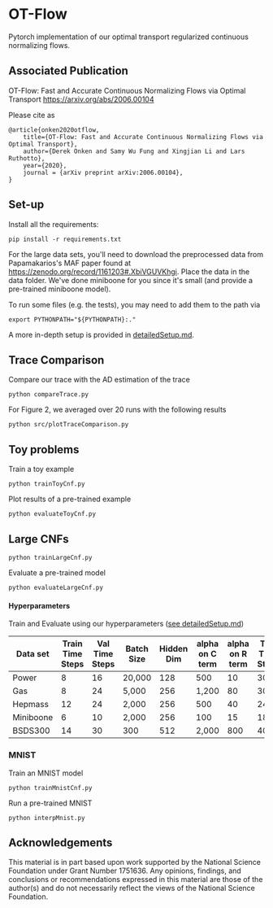 # OT-Flow
Pytorch implementation of our optimal transport regularized continuous normalizing flows.

## Associated Publication

OT-Flow: Fast and Accurate Continuous Normalizing Flows via Optimal Transport
https://arxiv.org/abs/2006.00104

Please cite as
    
    @article{onken2020otflow,
        title={OT-Flow: Fast and Accurate Continuous Normalizing Flows via Optimal Transport},
        author={Derek Onken and Samy Wu Fung and Xingjian Li and Lars Ruthotto},
        year={2020},
        journal = {arXiv preprint arXiv:2006.00104},
    }

## Set-up

Install all the requirements:
```
pip install -r requirements.txt 
```

For the large data sets, you'll need to download the preprocessed data from Papamakarios's MAF paper found at https://zenodo.org/record/1161203#.XbiVGUVKhgi. Place the data in the data folder. We've done miniboone for you since it's small (and provide a pre-trained miniboone model).

To run some files (e.g. the tests), you may need to add them to the path via
```
export PYTHONPATH="${PYTHONPATH}:."
```

A more in-depth setup is provided in [detailedSetup.md](detailedSetup.md).

## Trace Comparison

Compare our trace with the AD estimation of the trace
```
python compareTrace.py 
```

For Figure 2, we averaged over 20 runs with the following results
```
python src/plotTraceComparison.py 
```



## Toy problems

Train a toy example
```
python trainToyCnf.py
```

Plot results of a pre-trained example
```
python evaluateToyCnf.py
```


## Large CNFs

```
python trainLargeCnf.py
```

Evaluate a pre-trained model
```
python evaluateLargeCnf.py
```



#### Hyperparameters
Train and Evaluate using our hyperparameters ([see detailedSetup.md](detailedSetup.md))

| Data set           | Train Time Steps | Val Time Steps | Batch Size | Hidden Dim | alpha on C term | alpha on R term | Test Time Steps | Test Batch Size |
|------------------- |----------------- |--------------- |----------- |----------- |---------------- |---------------- |---------------- |---------------- |
| Power              |   8              |        16      |     20,000 |    128     |        500      | 10              | 30              | 120,000         |  
| Gas                |   8              |        24      |     5,000  |    256     |       1,200     | 80              | 30              |  55,000         |
| Hepmass            |   12             |        24      |     2,000  |    256     |        500      | 40              | 24              |  50,000         |
| Miniboone          |   6              |        10      |     2,000  |    256     |        100      | 15              | 18              |    5,000        |
| BSDS300            |   14             |        30      |     300    |    512     |       2,000     | 800             | 40              |   10,000        |
 



### MNIST 

Train an MNIST model
```
python trainMnistCnf.py
```

Run a pre-trained MNIST
```
python interpMnist.py
```

## Acknowledgements

This material is in part based upon work supported by the National Science Foundation under Grant Number 1751636. Any opinions, findings, and conclusions or recommendations expressed in this material are those of the author(s) and do not necessarily reflect the views of the National Science Foundation.




